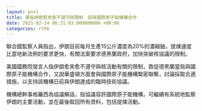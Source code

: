 ```yaml
---
layout: post
title: 美指伊朗愈來愈不遵守核限制　促與國際原子能機構合作
date: 2021-02-24 06:31:03.000000000 +08:00
categories: rthk
---
```


聯合國監察人員指出，伊朗目前每月生產15公斤濃度為20%的濃縮鈾，提煉速度比當地新法例的要求更快，有關法案要求德黑蘭政府，加快突破核協議的限制。

美國國務院發言人指伊朗愈來愈不遵守與核活動有關的限制，敦促德黑蘭當局與國際原子能機構合作，又說華盛頓方面會與國際原子能機構緊密聯繫，討論採取合適措施，以支持該機構日前與伊朗達成的臨時技術協議。

機構總幹事格羅西為協議解話，指協議容許國際原子能機構，可繼續有系統地監察伊朗的主要活動，並在最後取回所有資料，包括提煉活動。
